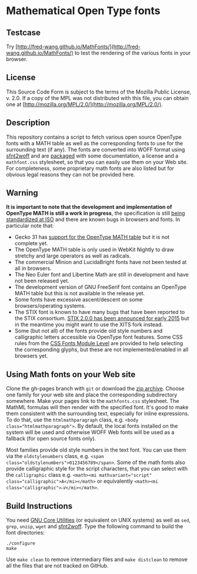 Mathematical Open Type fonts
============================

Testcase
--------

Try [http://fred-wang.github.io/MathFonts/](http://fred-wang.github.io/MathFonts/) to test the rendering of the various fonts in your browser.

License
-------

This Source Code Form is subject to the terms of the Mozilla Public
License, v. 2.0. If a copy of the MPL was not distributed with this
file, you can obtain one at
[http://mozilla.org/MPL/2.0/](http://mozilla.org/MPL/2.0/).

Description
-----------

This repository contains a script to fetch various open source OpenType fonts
with a MATH table as well as the corresponding fonts to use for the surrounding
text (if any). The fonts are converted into WOFF format
using [sfnt2woff](https://people.mozilla.org/~jkew/woff/woff-code-latest.zip)
and are
[packaged](https://github.com/fred-wang/MathFonts/archive/gh-pages.zip) with
some documentation, a license and a `mathfont.css` stylesheet, so that you can
easily use them on your Web site. For completeness, some proprietary math fonts
are also listed but for obvious legal reasons they can not be provided
here.

Warning
-------

**It is important to note that the development and implementation of OpenType
MATH is still a work in progress**, the specification is still [being
standardized at ISO](http://www.iso.org/iso/home/store/catalogue_ics/catalogue_detail_ics.htm?csnumber=66391) and there are known bugs in browsers and fonts.
In particular note that:

- Gecko 31 has [support for the OpenType MATH table](https://wiki.mozilla.org/MathML:Open_Type_MATH_Table) but it is not complete yet.
- The OpenType MATH table is only used in WebKit Nightly to draw stretchy and
  large operators as well as radicals.
- The commercial Minion and LucidaBright fonts have not been tested at all in
  browsers.
- The Neo Euler font and Libertine Math are still in development and have not
  been released yet.
- The development version of GNU FreeSerif font contains an OpenType MATH table
  but this is not available in the release yet.
- Some fonts have excessive ascent/descent on some browsers/operating systems.
- The STIX font is known to have many bugs that have been reported to the
  STIX consortium. [STIX 2.0.0 has been announced for early 2015](http://www.stixfonts.org/) but in the meantime you might want to use the XITS fork instead.
- Some (but not all) of the fonts provide old style numbers and calligraphic
  letters accessible via OpenType font features. Some CSS rules from the
  [CSS Fonts Module Level](http://dev.w3.org/csswg/css-fonts/)
  are provided to help selecting the corresponding glyphs, but these are not
  implemented/enabled in all browsers yet.

Using Math fonts on your Web site
---------------------------------

Clone the gh-pages branch with `git` or download the
[zip archive](https://github.com/fred-wang/MathFonts/archive/gh-pages.zip). Choose
one family for your web site and place the corresponding subdirectory somewhere.
Make your pages link to the `mathfonts.css` stylesheet. The MathML formulas
will then render with the specified font. It's good to make them consistent
with the surrounding text, especially for inline expressions. To do that,
use the `htmlmathparagraph` class, e.g. `<body class="htmlmathparagraph">`.
By default, the local fonts installed on the system will be used and otherwise
WOFF Web fonts will be used as a fallback (for open source fonts only).

Most families provide old style numbers in the text font. You can use them via
the `oldstylenumbers` class, e.g.
`<span class="oldstylenumbers">0123456789</span>`. Some of the math fonts also
provide calligraphic style for the script characters, that you can select
with the `calligraphic` class e.g.
`<math><mi mathvariant="script" class="calligraphic">A</mi></math>` or
equivalently `<math><mi class="calligraphic">𝒜</mi></math>`.

Build Instructions
------------------

You need [GNU Core Utilities](https://en.wikipedia.org/wiki/GNU_Core_Utilities)
(or equivalent on UNIX systems) as well as `sed`, `grep`, `unzip`, `wget` and
[sfnt2woff](https://people.mozilla.org/~jkew/woff/woff-code-latest.zip). Type
the following command to build the font directories:

    ./configure
    make

Use `make clean` to remove intermediary files and `make distclean` to remove
all the files that are not tracked on GitHub.

